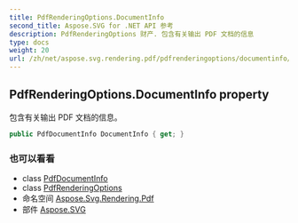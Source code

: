 ```yaml
---
title: PdfRenderingOptions.DocumentInfo
second_title: Aspose.SVG for .NET API 参考
description: PdfRenderingOptions 财产. 包含有关输出 PDF 文档的信息
type: docs
weight: 20
url: /zh/net/aspose.svg.rendering.pdf/pdfrenderingoptions/documentinfo/
---
```

## PdfRenderingOptions.DocumentInfo property

包含有关输出 PDF 文档的信息。

```csharp
public PdfDocumentInfo DocumentInfo { get; }
```

### 也可以看看

* class [PdfDocumentInfo](../../pdfdocumentinfo/)
* class [PdfRenderingOptions](../)
* 命名空间 [Aspose.Svg.Rendering.Pdf](../../pdfrenderingoptions/)
* 部件 [Aspose.SVG](../../../)


